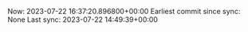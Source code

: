Now: 2023-07-22 16:37:20.896800+00:00 Earliest commit since sync: None Last sync: 2023-07-22 14:49:39+00:00
